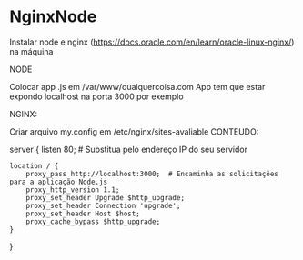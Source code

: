 # NginxNode

Instalar node e nginx (https://docs.oracle.com/en/learn/oracle-linux-nginx/) na máquina

NODE

Colocar app .js em /var/www/qualquercoisa.com
App tem que estar expondo localhost na porta 3000 por exemplo

NGINX:

Criar arquivo my.config em /etc/nginx/sites-avaliable
CONTEUDO:

server {
    listen 80;  # Substitua <IP> pelo endereço IP do seu servidor

    location / {
        proxy_pass http://localhost:3000;  # Encaminha as solicitações para a aplicação Node.js
        proxy_http_version 1.1;
        proxy_set_header Upgrade $http_upgrade;
        proxy_set_header Connection 'upgrade';
        proxy_set_header Host $host;
        proxy_cache_bypass $http_upgrade;
    }
}

